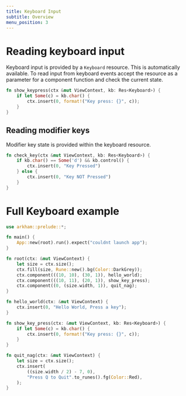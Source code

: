 ```yaml
---
title: Keyboard Input
subtitle: Overview
menu_position: 3
---
```


# Reading keyboard input

Keyboard input is provided by a `Keyboard` resource. This is 
automatically available. To read input from keyboard events
accept the resource as a parameter for a component function
and check the current state.

```Rust
fn show_keypress(ctx &mut ViewContext, kb: Res<Keyboard>) {
    if let Some(c) = kb.char() {
        ctx.insert(0, format!("Key press: {}", c));
    }
}
```

## Reading modifier keys

Modifier key state is provided within the keyboard resource.


```Rust
fn check_key(ctx &mut ViewContext, kb: Res<Keyboard>) {
    if kb.char() == Some('d') && kb.control() {
        ctx.insert(0, "Key Pressed")
    } else {
        ctx.insert(0, "Key NOT Pressed")
    }
}
```


# Full Keyboard example

```Rust
use arkham::prelude::*;

fn main() {
    App::new(root).run().expect("couldnt launch app");
}

fn root(ctx: &mut ViewContext) {
    let size = ctx.size();
    ctx.fill(size, Rune::new().bg(Color::DarkGrey));
    ctx.component(((10, 10), (30, 1)), hello_world);
    ctx.component(((10, 11), (20, 1)), show_key_press);
    ctx.component((0, (size.width, 1)), quit_nag);
}

fn hello_world(ctx: &mut ViewContext) {
    ctx.insert(0, "Hello World, Press a key");
}

fn show_key_press(ctx: &mut ViewContext, kb: Res<Keyboard>) {
    if let Some(c) = kb.char() {
        ctx.insert(0, format!("Key press: {}", c));
    }
}

fn quit_nag(ctx: &mut ViewContext) {
    let size = ctx.size();
    ctx.insert(
        ((size.width / 2) - 7, 0),
        "Press Q to Quit".to_runes().fg(Color::Red),
    );
}
```
